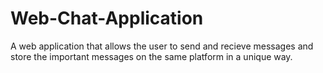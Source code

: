 # Web-Chat-Application
A web application that allows the user to send and recieve messages and store the important messages on the same platform in a unique way.
